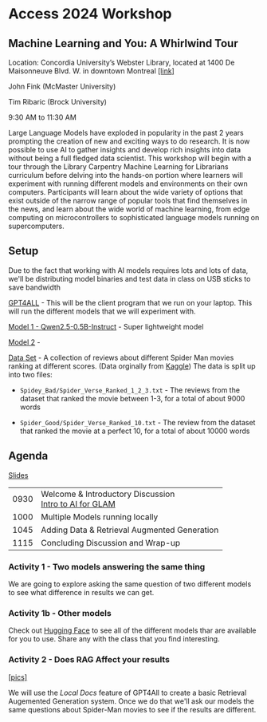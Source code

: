# Access 2024 Workshop 

## Machine Learning and You: A Whirlwind Tour

Location:
Concordia University’s Webster Library, located at 1400 De Maisonneuve Blvd. W. in downtown Montreal
 [[link]](https://accessconference.ca/access-2024-hackfest-workshop/)

John Fink (McMaster University)

Tim Ribaric (Brock University)

9:30 AM to 11:30 AM

Large Language Models have exploded in popularity in the past 2 years prompting the creation of new and exciting ways to do research. It is now possible to use AI to gather insights and develop rich insights into data without being a full fledged data scientist. This workshop will begin with a tour through the Library Carpentry Machine Learning for Librarians curriculum before delving into the hands-on portion where learners will experiment with running different models and environments on their own computers. Participants will learn about the wide variety of options that exist outside of the narrow range of popular tools that find themselves in the news, and learn about the wide world of machine learning, from edge computing on microcontrollers to sophisticated language models running on supercomputers.



## Setup

Due to the fact that working with AI models requires lots and lots of data, we'll be distributing model binaries and test data in class on USB sticks to save bandwidth

[GPT4ALL](https://www.nomic.ai/gpt4all) - This will be the client program that we run on your laptop. This will run the different models that we will experiment with.

[Model 1 - Qwen2.5-0.5B-Instruct](https://huggingface.co/Qwen/Qwen2.5-0.5B-Instruct-GGUF) - Super lightweight model

[Model 2]() -

[Data Set](data/) - A collection of reviews about different Spider Man movies ranking at different scores. (Data orginally from [Kaggle](https://www.kaggle.com/datasets/okancan/spiderman-movies-imdb-reviews)) The data is split up into two files:

- `Spidey_Bad/Spider_Verse_Ranked_1_2_3.txt` - The reviews from the dataset that ranked the movie between 1-3, for a total of about 9000 words

- `Spider_Good/Spider_Verse_Ranked_10.txt` - The review from the dataset that ranked the movie at a perfect 10, for a total of about 10000 words


## Agenda

[Slides](presentation.pdf)

|||
|---|----|
|0930|Welcome & Introductory Discussion<br/>[Intro to AI for GLAM](https://carpentries-incubator.github.io/machine-learning-librarians-archivists/) |
|1000|Multiple Models running locally|
|1045|Adding Data & Retrieval Augmented Generation|
|1115|Concluding Discussion and Wrap-up|

### Activity 1 - Two models answering the same thing

We are going to explore asking the same question of two different models to see what difference in results we can get.

### Activity 1b - Other models

Check out [Hugging Face](https://huggingface.co/) to see all of the different models thar are available for you to use. Share any with the class that you find interesting.


### Activity 2 - Does RAG Affect your results

[[pics]](pics/activity_2)

We will use the _Local Docs_ feature of GPT4All to create a basic Retrieval Augemented Generation system. Once we do that we'll ask our models the same questions about Spider-Man movies to see if the results are different. 


